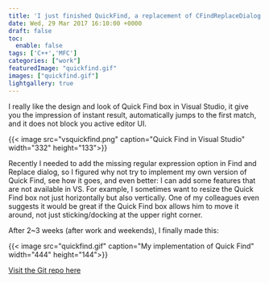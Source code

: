 ```yaml
---
title: 'I just finished QuickFind, a replacement of CFindReplaceDialog!'
date: Wed, 29 Mar 2017 16:10:00 +0000
draft: false
toc:
  enable: false
tags: ['C++','MFC']
categories: ["work"]
featuredImage: "quickfind.gif"
images: ["quickfind.gif"]
lightgallery: true
---
```


I really like the design and look of Quick Find box in Visual Studio, it give you the impression of instant result, automatically jumps to the first match, and it does not block you active editor UI.  
  

{{< image src="vsquickfind.png" caption="Quick Find in Visual Studio" width="332" height="133">}}

  
Recently I needed to add the missing regular expression option in Find and Replace dialog, so I figured why not try to implement my own version of Quick Find, see how it goes, and even better: I can add some features that are not available in VS. For example, I sometimes want to resize the Quick Find box not just horizontally but also vertically. One of my colleagues even suggests it would be great if the Quick Find box allows him to move it around, not just sticking/docking at the upper right corner.  
  
After 2~3 weeks (after work and weekends), I finally made this:  
  

{{< image src="quickfind.gif" caption="My implementation of Quick Find" width="444" height="144">}}

  
[Visit the Git repo here](https://github.com/wingkinl/QuickFind)